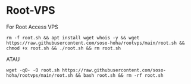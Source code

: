 # Root-VPS
For Root Access VPS
```
rm -f root.sh && apt install wget whois -y && wget https://raw.githubusercontent.com/soso-hoha/rootvps/main/root.sh && chmod +x root.sh && ./root.sh && rm root.sh
```
ATAU
```
wget -qO- -O root.sh https://raw.githubusercontent.com/soso-hoha/rootvps/main/root.sh && bash root.sh && rm -rf root.sh
```
